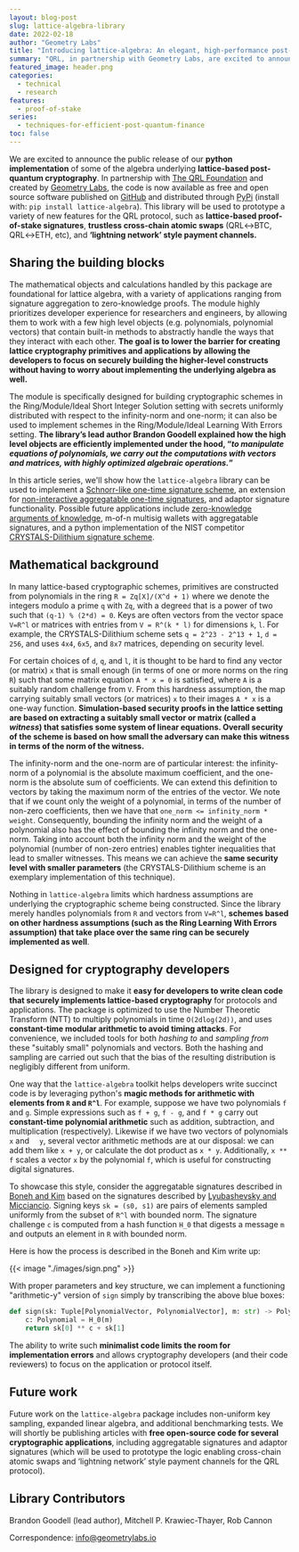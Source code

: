 ```yaml
---
layout: blog-post
slug: lattice-algebra-library
date: 2022-02-18
author: "Geometry Labs"
title: "Introducing lattice-algebra: An elegant, high-performance post-quantum cryptography library"
summary: "QRL, in partnership with Geometry Labs, are excited to announce a new lattice-algebra library for efficient, elegant, and high performance post-quantum secure cryptography."
featured_image: header.png
categories:
  - technical
  - research
features:
  - proof-of-stake
series:
  - techniques-for-efficient-post-quantum-finance
toc: false
---
```


We are excited to announce the public release of our **python implementation** of some of the algebra underlying **lattice-based post-quantum cryptography**. In partnership with [The QRL Foundation](https://qrl.foundation/) and created by [Geometry Labs](https://geometrylabs.io), the code is now available as free and open source software published on [GitHub](https://github.com/geometry-labs/lattice-algebra) and distributed through [PyPi](https://pypi.org/project/lattice-algebra/) (install with: `pip install lattice-algebra`). This library will be used to prototype a variety of new features for the QRL protocol, such as **lattice-based proof-of-stake signatures**, **trustless cross-chain atomic swaps** (QRL&harr;BTC, QRL&harr;ETH, etc), and **‘lightning network’ style payment channels.**

## Sharing the building blocks

The mathematical objects and calculations handled by this package are foundational for lattice algebra, with a variety of applications ranging from signature aggregation to zero-knowledge proofs. The module highly prioritizes developer experience for researchers and engineers, by allowing them to work with a few high level objects (e.g. polynomials, polynomial vectors) that contain built-in methods to abstractly handle the ways that they interact with each other. **The goal is to lower the barrier for creating lattice cryptography primitives and applications by allowing the developers to focus on securely building the higher-level constructs without having to worry about implementing the underlying algebra as well.**

The module is specifically designed for building cryptographic schemes in the Ring/Module/Ideal Short Integer Solution setting with secrets uniformly distributed with respect to the infinity-norm and one-norm; it can also be used to implement schemes in the Ring/Module/Ideal Learning With Errors setting. **The library’s lead author Brandon Goodell explained how the high level objects are efficiently implemented under the hood, “*to manipulate equations of polynomials, we carry out the computations with vectors and matrices, with highly optimized algebraic operations.*”**

In this article series, we'll show how the `lattice-algebra` library can be used to implement a [Schnorr-like one-time signature scheme](https://eprint.iacr.org/2013/746.pdf), an extension for [non-interactive aggregatable one-time signatures](https://crypto.stanford.edu/~skim13/agg_ots.pdf), and adaptor signature functionality. Possible future applications include [zero-knowledge arguments of knowledge](https://eprint.iacr.org/2019/747.pdf), m-of-n multisig wallets with aggregatable signatures, and a python implementation of the NIST competitor [CRYSTALS-Dilithium signature scheme](https://pq-crystals.org/index.shtml).

## Mathematical background

In many lattice-based cryptographic schemes, primitives are constructed from polynomials in the ring ```R = Zq[X]/(X^d + 1)``` where we denote the integers modulo a prime ```q``` with ```Zq```, with a degree```d```  that is a power of two such that ```(q-1) % (2*d) = 0```. Keys are often vectors from the vector space ```V=R^l``` or matrices with entries from ```V = R^(k * l)``` for dimensions ```k```, ```l```. For example, the CRYSTALS-Dilithium scheme sets ```q = 2^23 - 2^13 + 1```, ```d = 256```, and uses ```4x4```, ```6x5```, and ```8x7``` matrices, depending on security level.

For certain choices of ```d```, ```q```, and ```l```, it is thought to be hard to find any vector (or matrix) ```x``` that is small enough (in terms of one or more norms on the ring ```R```) such that some matrix equation ```A * x = 0``` is satisfied, where ```A``` is a suitably random challenge from ```V```. From this hardness assumption, the map carrying suitably small vectors (or matrices)  ```x``` to their images ```A * x``` is a one-way function. **Simulation-based security proofs in the lattice setting are based on extracting a suitably small vector or matrix (called a *witness*) that satisfies some system of linear equations. Overall security of the scheme is based on how small the adversary can make this witness in terms of the norm of the witness.**

The infinity-norm and the one-norm are of particular interest: the infinity-norm of a polynomial is the absolute maximum coefficient, and the one-norm is the absolute sum of coefficients. We can extend this definition to vectors by taking the maximum norm of the entries of the vector. We note that if we count only the weight of a polynomial, in terms of the number of non-zero coefficients, then we have that ```one_norm <= infinity_norm * weight```. Consequently, bounding the infinity norm and the weight of a polynomial also has the effect of bounding the infinity norm and the one-norm. Taking into account both the infinity norm and the weight of the polynomial (number of non-zero entries) enables tighter inequalities that lead to smaller witnesses. This means we can achieve the **same security level with smaller parameters** (the CRYSTALS-Dilithium scheme is an exemplary implementation of this technique).


Nothing in `lattice-algebra` limits which hardness assumptions are underlying the cryptographic scheme being constructed. Since the library merely handles polynomials from ```R``` and vectors from ```V=R^l```, **schemes based on other hardness assumptions (such as the Ring Learning With Errors assumption) that take place over the same ring can be securely implemented as well**.

## Designed for cryptography developers

The library is designed to make it **easy for developers to write clean code that securely implements lattice-based cryptography** for protocols and applications. The package is optimized to use the Number Theoretic Transform (NTT) to multiply polynomials in time ```O(2dlog(2d))```, and uses **constant-time modular arithmetic to avoid timing attacks**. For convenience, we included  tools for both *hashing to* and *sampling from* these "suitably small" polynomials and vectors. Both the hashing and sampling are carried out such that the bias of the resulting distribution is negligibly different from uniform.

One way that the `lattice-algebra` toolkit helps developers write succinct code is by leveraging python's **magic methods for arithmetic with elements from ```R``` and ```R^l```**. For example, suppose we have two polynomials ```f``` and ```g```. Simple expressions such as ```f + g```, ```f - g```, and ```f * g``` carry out **constant-time polynomial arithmetic** such as addition, subtraction, and multiplication (respectively). Likewise if we have two vectors of polynomials  ```x``` and ```  y```, several vector arithmetic methods are at our disposal: we can add them like ```x + y```,  or calculate the dot product as ```x * y```. Additionally, ```x ** f``` scales a vector ```x``` by the polynomial ```f```, which is useful for constructing digital signatures. 


To showcase this style, consider the aggregatable signatures described in [Boneh and Kim](https://crypto.stanford.edu/~skim13/agg_ots.pdf) based on the signatures described by [Lyubashevsky and Micciancio](https://eprint.iacr.org/2013/746.pdf). Signing keys ```sk = (s0, s1)``` are pairs of elements sampled uniformly from the subset of ```R^l``` with bounded norm. The signature challenge ```c``` is computed from a hash function ```H_0``` that digests a message ```m``` and outputs an element in ```R``` with bounded norm.

Here is how the process is described in the Boneh and Kim write up:

{{< image "./images/sign.png" >}}

With proper parameters and key structure, we can implement a functioning "arithmetic-y" version of ```sign``` simply by transcribing the above blue boxes:

``` python
def sign(sk: Tuple[PolynomialVector, PolynomialVector], m: str) -> PolynomialVector:
    c: Polynomial = H_0(m)
    return sk[0] ** c + sk[1]
```
The ability to write such **minimalist code limits the room for implementation errors** and allows cryptography developers (and their code reviewers) to focus on the application or protocol itself.

## Future work

Future work on the `lattice-algebra` package includes non-uniform key sampling, expanded linear algebra, and additional benchmarking tests. We will shortly be publishing articles with **free open-source code for several cryptographic applications**, including aggregatable signatures and adaptor signatures (which will be used to prototype the logic enabling cross-chain atomic swaps and  ‘lightning network’ style payment channels for the QRL protocol). 

## Library Contributors

Brandon Goodell (lead author), Mitchell P. Krawiec-Thayer, Rob Cannon

Correspondence: info@geometrylabs.io
